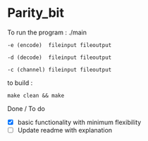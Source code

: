 


# Parity_bit

To run the program : ./main
```
-e (encode)  fileinput fileoutput 
	
-d (decode)  fileinput fileoutput 
	
-c (channel) fileinput fileoutput 
```
to build : 
```
make clean && make
```

Done / To do
- [x] basic functionality with minimum flexibility
- [ ] Update readme with explanation 
